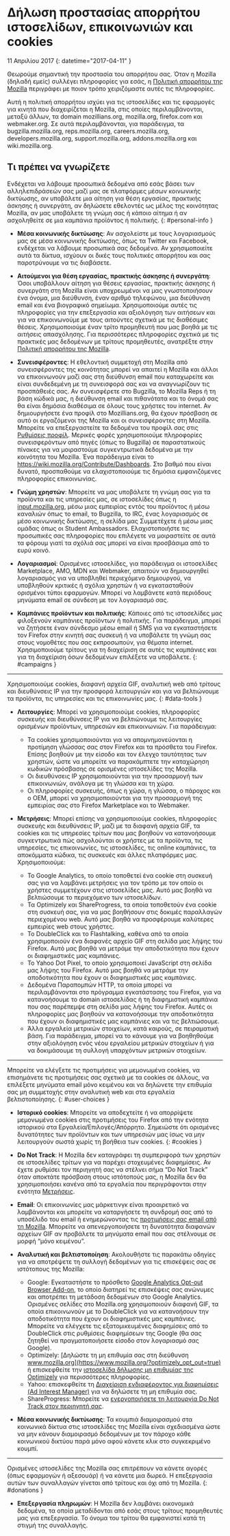 # Δήλωση προστασίας απορρήτου ιστοσελίδων, επικοινωνιών και cookies

11 Απριλίου 2017
{: datetime="2017-04-11" }

Θεωρούμε σημαντική την προστασία του απορρήτου σας. Όταν η Mozilla (δηλαδή εμείς) συλλέγει πληροφορίες για εσάς, η [Πολιτική απορρήτου της Mozilla](https://www.mozilla.org/privacy/) περιγράφει με ποιον τρόπο χειριζόμαστε αυτές τις πληροφορίες.

Αυτή η πολιτική απορρήτου ισχύει για τις ιστοσελίδες και τις εφαρμογές για κινητά που διαχειρίζεται η Mozilla, στις οποίες περιλαμβάνονται, μεταξύ άλλων, τα domain mozillians.org, mozilla.org, firefox.com και webmaker.org. Σε αυτά περιλαμβάνονται, για παράδειγμα, τα bugzilla.mozilla.org, reps.mozilla.org, careers.mozilla.org, developers.mozilla.org, support.mozilla.org, addons.mozilla.org και wiki.mozilla.org.

## Τι πρέπει να γνωρίζετε

Ενδέχεται να λάβουμε προσωπικά δεδομένα από εσάς βάσει των αλληλεπιδράσεών σας μαζί μας σε πλατφόρμες μέσων κοινωνικής δικτύωσης, αν υποβάλετε μια αίτηση για θέση εργασίας, πρακτικής άσκησης ή συνεργάτη, αν δηλώσετε εθελοντές ως μέλος της κοινότητας Mozilla, αν μας υποβάλετε τη γνώμη σας ή κάποιο αίτημα ή αν ασχοληθείτε σε μια καμπάνια προϊόντος ή πολιτικής.
{: #personal-info }

* **Μέσα κοινωνικής δικτύωσης**: Αν ασχολείστε με τους λογαριασμούς μας σε μέσα κοινωνικής δικτύωσης, όπως τα Twitter και Facebook, ενδέχεται να λάβουμε προσωπικά σας δεδομένα. Αν χρησιμοποιείτε αυτά τα δίκτυα, ισχύουν οι δικές τους πολιτικές απορρήτου και σας παροτρύνουμε να τις διαβάσετε.

* **Αιτούμενοι για θέση εργασίας, πρακτικής άσκησης ή συνεργάτη**: Όσοι υποβάλλουν αίτηση για θέσεις εργασίας, πρακτικής άσκησης ή συνεργάτη στη Mozilla είναι υποχρεωμένοι να μας γνωστοποιήσουν ένα όνομα, μια διεύθυνση, έναν αριθμό τηλεφώνου, μια διεύθυνση email και ένα βιογραφικό σημείωμα. Χρησιμοποιούμε αυτές τις πληροφορίες για την επεξεργασία και αξιολόγηση των αιτήσεων και για να επικοινωνούμε με τους αιτούντες σχετικά με τις διαθέσιμες θέσεις. Χρησιμοποιούμε έναν τρίτο προμηθευτή που μας βοηθά με τις αιτήσεις απασχόλησης. Για περισσότερες πληροφορίες σχετικά με τις πρακτικές μας δεδομένων με τρίτους προμηθευτές, ανατρέξτε στην [Πολιτική απορρήτου της Mozilla](https://www.mozilla.org/privacy/).

* **Συνεισφέροντες**: Η εθελοντική συμμετοχή στη Mozilla από συνεισφέροντες της κοινότητας μπορεί να απαιτεί η Mozilla και άλλοι να επικοινωνούν μαζί σας στη διεύθυνση email που καταχωρείτε και είναι συνδεδεμένη με τη συνεισφορά σας και να αναγνωρίζουν τις προσπάθειές σας. Αν συνεισφέρετε στο Bugzilla, το Mozilla Reps ή τη βάση κώδικά μας, η διεύθυνση email και πιθανότατα και το όνομά σας θα είναι δημόσια διαθέσιμα σε όλους τους χρήστες του internet. Αν δημιουργήσετε ένα προφίλ στο Mozillians.org, θα έχουν πρόσβαση σε αυτό οι εργαζόμενοι της Mozilla και οι συνεισφέροντες στη Mozilla. Μπορείτε να επεξεργαστείτε τα δεδομένα του προφίλ σας στις [Ρυθμίσεις προφίλ](https://mozillians.org/user/edit). Μερικές φορές χρησιμοποιούμε πληροφορίες συνεισφερόντων από πηγές (όπως το Bugzilla) σε παραστατικούς πίνακες για να μοιραστούμε συγκεντρωτικά δεδομένα με την κοινότητα του Mozilla. Ένα παράδειγμα είναι το <https://wiki.mozilla.org/Contribute/Dashboards>. Στο βαθμό που είναι δυνατό, προσπαθούμε να ελαχιστοποιούμε τις δημόσια εμφανιζόμενες πληροφορίες επικοινωνίας.

* **Γνώμη χρηστών**:  Μπορείτε να μας υποβάλετε τη γνώμη σας για τα προϊόντα και τις υπηρεσίες μας, σε ιστοσελίδες όπως η [input.mozilla.org](https://input.mozilla.org/), μέσω μιας εμπειρίας εντός του προϊόντος ή μέσω καναλιών όπως το email, το Bugzilla, το IRC, ένας λογαριασμός σε μέσο κοινωνικής δικτύωσης, η σελίδα μας Συμμετέχετε ή μέσω μιας ομάδας όπως οι Student Ambassadors. Ελαχιστοποιήστε τις προσωπικές σας πληροφορίες που επιλέγετε να μοιραστείτε σε αυτά τα φόρουμ γιατί τα σχόλιά σας μπορεί να είναι προσβάσιμα από το ευρύ κοινό.

* **Λογαριασμοί**: Ορισμένες ιστοσελίδες, για παράδειγμα οι ιστοσελίδες Marketplace, AMO, MDN και Webmaker, απαιτούν να δημιουργηθεί λογαριασμός για να υποβληθεί περιεχόμενο δημιουργού, να υποβληθούν κριτικές ή σχόλια χρηστών ή να εγκατασταθούν ορισμένοι τύποι εφαρμογών.  Μπορεί να λαμβάνετε κατά περιόδους μηνύματα email σε σύνδεση με τον λογαριασμό σας.

* **Καμπάνιες προϊόντων και πολιτικής**:  Κάποιες από τις ιστοσελίδες μας φιλοξενούν καμπάνιες προϊόντων ή πολιτικής. Για παράδειγμα, μπορεί να ζητήσετε έναν σύνδεσμο μέσω email ή SMS για να εγκαταστήσετε τον Firefox στην κινητή σας συσκευή ή να υποβάλετε τη γνώμη σας στους νομοθέτες που σας εκπροσωπούν, για θέματα internet. Χρησιμοποιούμε τρίτους για τη διαχείριση σε αυτές τις καμπάνιες και για τη διαχείριση όσων δεδομένων επιλέξετε να υποβάλετε.
{: #campaigns }

---------------------------------------

Χρησιμοποιούμε cookies, διαφανή αρχεία GIF, αναλυτική web από τρίτους και διευθύνσεις IP για την προσφορά λειτουργιών και για να βελτιώνουμε τα προϊόντα, τις υπηρεσίες και τις επικοινωνίες μας. 
{: #data-tools }

* **Λειτουργίες**: Μπορεί να χρησιμοποιούμε cookies, πληροφορίες συσκευής και διευθύνσεις IP για να βελτιώνουμε τις λειτουργίες ορισμένων προϊόντων, υπηρεσιών και επικοινωνιών. Για παράδειγμα:
    * Τα cookies χρησιμοποιούνται για να απομνημονεύονται η προτίμηση γλώσσας σας στον Firefox και τα πρόσθετα του Firefox. Επίσης βοηθούν με την είσοδο και τον έλεγχο ταυτότητας των χρηστών, ώστε να μπορείτε να παρακάμπτετε την καταχώρηση κωδικών πρόσβασης σε ορισμένες ιστοσελίδες της Mozilla.  
    * Οι διευθύνσεις IP χρησιμοποιούνται για την προσαρμογή των επικοινωνιών, ανάλογα με τη γλώσσα και τη χώρα.  
    * Οι πληροφορίες συσκευής, όπως η χώρα, η γλώσσα, ο πάροχος και ο OEM, μπορεί να χρησιμοποιούνται για την προσαρμογή της εμπειρίας σας στο Firefox Marketplace και το Webmaker.

* **Μετρήσεις**: Μπορεί επίσης να χρησιμοποιούμε cookies, πληροφορίες συσκευής και διευθύνσεις IP, μαζί με τα διαφανή αρχεία GIF, τα cookies και τις υπηρεσίες τρίτων που μας βοηθούν να κατανοήσουμε συγκεντρωτικά πώς ασχολούνται οι χρήστες με τα προϊόντα, τις υπηρεσίες, τις επικοινωνίες, τις ιστοσελίδες, τις online καμπάνιες, τα αποκόμματα κώδικα, τις συσκευές και άλλες πλατφόρμες μας. Χρησιμοποιούμε:
    * Το Google Analytics, το οποίο τοποθετεί ένα cookie στη συσκευή σας για να λαμβάνει μετρήσεις για τον τρόπο με τον οποίο οι χρήστες συμμετέχουν στις ιστοσελίδες μας.      Αυτό μας βοηθά να βελτιώσουμε το περιεχόμενο των ιστοσελίδων.  
    * Τα Optimizely και ShareProgress, τα οποία τοποθετούν ένα cookie στη συσκευή σας, για να μας βοηθήσουν στις δοκιμές παραλλαγών περιεχομένου web.  Αυτό μας βοηθά να προσφέρουμε καλύτερες εμπειρίες web στους χρήστες.
    * Το DoubleClick και το Flashtalking, καθένα από τα οποία χρησιμοποιούν ένα διαφανές αρχείο GIF στη σελίδα μας λήψης του Firefox.  Αυτό μας βοηθά να μετράμε την αποδοτικότητα που έχουν οι διαφημιστικές μας καμπάνιες.
    * Το Yahoo Dot Pixel, το οποίο χρησιμοποιεί JavaScript στη σελίδα μας λήψης του Firefox. Αυτό μας βοηθά να μετράμε την αποδοτικότητα που έχουν οι διαφημιστικές μας καμπάνιες. 
    * Δεδομένα Παραπομπών HTTP, τα οποία μπορεί να περιλαμβάνονται στο πρόγραμμα εγκατάστασης του Firefox, για να κατανοήσουμε το domain ιστοσελίδας ή τη διαφημιστική καμπάνια που σας παρέπεμψε στη σελίδα μας λήψης του Firefox. Αυτές οι πληροφορίες μας βοηθούν να κατανοήσουμε την αποδοτικότητα που έχουν οι διαφημιστικές μας καμπάνιες και να τις βελτιώσουμε.
    *  Άλλα εργαλεία μετρικών στοιχείων, κατά καιρούς, σε πειραματική βάση. Για παράδειγμα, μπορεί να το κάνουμε για να βοηθηθούμε στην αξιολόγηση ενός νέου εργαλείου μετρικών στοιχείων ή για να δοκιμάσουμε τη συλλογή υπαρχόντων μετρικών στοιχείων.

---------------------------------------

Μπορείτε να ελέγξετε τις προτιμήσεις για μεμονωμένα cookies, να επισημάνετε τις προτιμήσεις σας σχετικά με τα cookies σε άλλους, να επιλέξετε μηνύματα email μόνο κειμένου και να δηλώνετε την επιθυμία σας μη συμμετοχής στην αναλυτική web και στα εργαλεία βελτιστοποίησης. 
{: #user-choices }

* **Ιστορικό cookies**: Μπορείτε να αποδεχτείτε ή να απορρίψετε μεμονωμένα cookies στις προτιμήσεις του Firefox από την ενότητα ιστορικού στα Εργαλεία/Επιλογές/Απόρρητο. Σημειώστε ότι ορισμένες δυνατότητες των προϊόντων και των υπηρεσιών μας ίσως να μην λειτουργούν σωστά χωρίς τη βοήθεια των cookies.
{: #cookies }

* **Do Not Track**: Η Mozilla δεν καταγράφει τη συμπεριφορά των χρηστών σε ιστοσελίδες τρίτων για να παρέχει στοχευμένες διαφημίσεις. Αν έχετε ρυθμίσει τον περιηγητή σας να στέλνει σήμα “Do Not Track” όταν αποκτάτε πρόσβαση στους ιστότοπούς μας, η Mozilla δεν θα χρησιμοποιήσει κανένα από τα εργαλεία που περιγράφονται στην ενότητα [Μετρήσεις](#data-tools).

* **Email**: Οι επικοινωνίες μας μάρκετινγκ είναι προαιρετικό να λαμβάνονται και μπορείτε να καταργήσετε τη συνδρομή σας από το υποσέλιδο του email ή ενημερώνοντας τις [προτιμήσεις σας email από τη Mozilla](https://www.mozilla.org/newsletter/recovery/). Μπορείτε να απενεργοποιήσετε τη δυνατότητα διαφανών αρχείων GIF αν προβάλετε τα μηνύματα email που σας στέλνουμε σε μορφή “μόνο κειμένου”.

* **Αναλυτική και βελτιστοποίηση**: Ακολουθήστε τις παρακάτω οδηγίες για να αποτρέψετε τη συλλογή δεδομένων για τις επισκέψεις σας σε ιστότοπους της Mozilla:
    *  Google: Εγκαταστήστε το πρόσθετο [Google Analytics Opt-out Browser Add-on](https://tools.google.com/dlpage/gaoptout), το οποίο διατηρεί τις επισκέψεις σας ανώνυμες και αποτρέπει τη μετάδοση δεδομένων στο Google Analytics. Ορισμένες σελίδες στο Mozilla.org χρησιμοποιούν διαφανή GIF, τα οποία επικοινωνούν με το DoubleClick για να κατανοήσουν την αποδοτικότητα που έχουν οι διαφημιστικές μας καμπάνιες. Μπορείτε να ελέγχετε τις εξατομικευμένες διαφημίσεις από το DoubleClick στις ρυθμίσεις διαφημίσεων της Google (θα σας ζητηθεί να πραγματοποιήσετε είσοδο στον λογαριασμό σας Google).
    *  Optimizely: [Δηλώστε τη μη επιθυμία σας στη διεύθυνση www.mozilla.org](https://www.mozilla.org/?optimizely_opt_out=true) ή επισκεφθείτε την [ιστοσελίδα δήλωσης μη επιθυμίας της Optimizely](https://www.optimizely.com/opt_out) για περισσότερες πληροφορίες.
    *  Yahoo: επισκεφθείτε τη [Διαχείριση ενδιαφέροντος για διαφημίσεις (Ad Interest Manager)](https://aim.yahoo.com/aim/us/en/optout/) για να δηλώσετε τη μη επιθυμία σας.
    *  ShareProgress: Μπορείτε να [ενεργοποιήσετε τη λειτουργία Do Not Track στον περιηγητή σας](https://support.mozilla.org/kb/how-do-i-turn-do-not-track-feature).

* **Μέσα κοινωνικής δικτύωσης**: Τα κουμπιά διαμοιρασμού στα κοινωνικά δίκτυα στις ιστοσελίδες της Mozilla είναι σχεδιασμένα ώστε να μην κάνουν διαμοιρασμό δεδομένων με τον πάροχο κάθε κοινωνικού δικτύου παρά μόνο αφού κάνετε κλικ στο συγκεκριμένο κουμπί.

---------------------------------------

Ορισμένες ιστοσελίδες της Mozilla σας επιτρέπουν να κάνετε αγορές (όπως εφαρμογών ή αξεσουάρ) ή να κάνετε μια δωρεά. Η επεξεργασία αυτών των συναλλαγών γίνεται από τρίτους και όχι από τη Mozilla. 
{: #donations }

* **Επεξεργασία πληρωμών**:   Η Mozilla δεν λαμβάνει οικονομικά δεδομένα, τα οποία μεταδίδονται από εσάς στους τρίτους προμηθευτές μας για επεξεργασία. Το όνομα του τρίτου θα εμφανιστεί κατά τη στιγμή της συναλλαγής.
